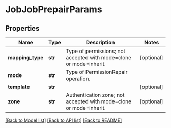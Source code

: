 # JobJobPrepairParams

## Properties
Name | Type | Description | Notes
------------ | ------------- | ------------- | -------------
**mapping_type** | **str** | Type of permissions; not accepted with mode&#x3D;clone or mode&#x3D;inherit. | [optional] 
**mode** | **str** | Type of PermissionRepair operation. | 
**template** | **str** |  | [optional] 
**zone** | **str** | Authentication zone; not accepted with mode&#x3D;clone or mode&#x3D;inherit. | [optional] 

[[Back to Model list]](../README.md#documentation-for-models) [[Back to API list]](../README.md#documentation-for-api-endpoints) [[Back to README]](../README.md)


